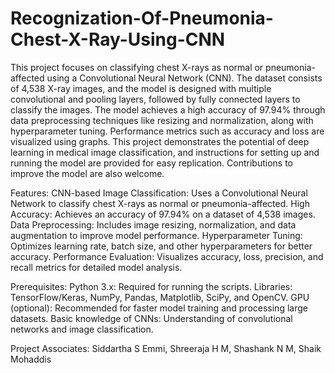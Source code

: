 # Recognization-Of-Pneumonia-Chest-X-Ray-Using-CNN
This project focuses on classifying chest X-rays as normal or pneumonia-affected using a Convolutional Neural Network (CNN). The dataset consists of 4,538 X-ray images, and the model is designed with multiple convolutional and pooling layers, followed by fully connected layers to classify the images. The model achieves a high accuracy of 97.94% through data preprocessing techniques like resizing and normalization, along with hyperparameter tuning. Performance metrics such as accuracy and loss are visualized using graphs. This project demonstrates the potential of deep learning in medical image classification, and instructions for setting up and running the model are provided for easy replication. Contributions to improve the model are also welcome.

Features:
         CNN-based Image Classification: Uses a Convolutional Neural Network to classify chest X-rays as normal or pneumonia-affected.
         High Accuracy: Achieves an accuracy of 97.94% on a dataset of 4,538 images.
         Data Preprocessing: Includes image resizing, normalization, and data augmentation to improve model performance.
         Hyperparameter Tuning: Optimizes learning rate, batch size, and other hyperparameters for better accuracy.
         Performance Evaluation: Visualizes accuracy, loss, precision, and recall metrics for detailed model analysis.

         
Prerequisites:
         Python 3.x: Required for running the scripts.
         Libraries: TensorFlow/Keras, NumPy, Pandas, Matplotlib, SciPy, and OpenCV.
         GPU (optional): Recommended for faster model training and processing large datasets.
         Basic knowledge of CNNs: Understanding of convolutional networks and image classification.
         

Project Associates: Siddartha S Emmi, Shreeraja H M, Shashank N M, Shaik Mohaddis
